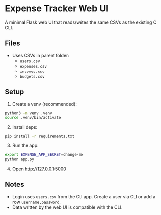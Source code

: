 # Expense Tracker Web UI

A minimal Flask web UI that reads/writes the same CSVs as the existing C CLI.

## Files
- Uses CSVs in parent folder:
  - `users.csv`
  - `expenses.csv`
  - `incomes.csv`
  - `budgets.csv`

## Setup

1. Create a venv (recommended):
```bash
python3 -m venv .venv
source .venv/bin/activate
```
2. Install deps:
```bash
pip install -r requirements.txt
```
3. Run the app:
```bash
export EXPENSE_APP_SECRET=change-me
python app.py
```
4. Open http://127.0.0.1:5000

## Notes
- Login uses `users.csv` from the CLI app. Create a user via CLI or add a row `username,password`.
- Data written by the web UI is compatible with the CLI.
